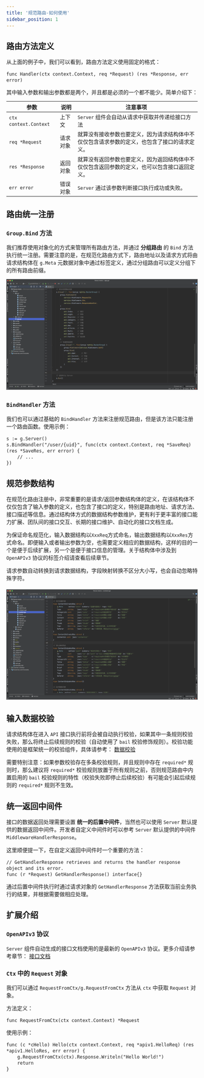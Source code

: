 ```yaml
---
title: '规范路由-如何使用'
sidebar_position: 1
---
```


## 路由方法定义

从上面的例子中，我们可以看到，路由方法定义使用固定的格式：

```
func Handler(ctx context.Context, req *Request) (res *Response, err error)
```

其中输入参数和输出参数都是两个，并且都是必须的一个都不能少。简单介绍下：

| 参数 | 说明 | 注意事项 |
| --- | --- | --- |
| `ctx context.Context` | 上下文 | `Server` 组件会自动从请求中获取并传递给接口方法 |
| `req *Request` | 请求对象 | 就算没有接收参数也要定义，因为请求结构体中不仅仅包含请求参数的定义，也包含了接口的请求定义。 |
| `res *Response` | 返回对象 | 就算没有返回参数也要定义，因为返回结构体中不仅仅包含返回参数的定义，也可以包含接口返回定义。 |
| `err error` | 错误对象 | `Server` 通过该参数判断接口执行成功或失败。 |

## 路由统一注册

### `Group.Bind` 方法

我们推荐使用对象化的方式来管理所有路由方法，并通过 **分组路由** 的 `Bind` 方法执行统一注册。需要注意的是，在规范化路由方式下，路由地址以及请求方式将由请求结构体在 `g.Meta` 元数据对象中通过标签定义，通过分组路由可以定义分组下的所有路由前缀。

![](/markdown/61ee6403b718d2589872b034e83eac0c.png)

### `BindHandler` 方法

我们也可以通过基础的 `BindHandler` 方法来注册规范路由，但是该方法只能注册一个路由函数。使用示例：

```
s := g.Server()
s.BindHandler("/user/{uid}", func(ctx context.Context, req *SaveReq) (res *SaveRes, err error) {
	// ...
})
```

## 规范参数结构

在规范化路由注册中，非常重要的是请求/返回参数结构体的定义，在该结构体不仅仅包含了输入参数的定义，也包含了接口的定义，特别是路由地址、请求方法、接口描述等信息。通过结构体方式的数据结构参数维护，更有利于更丰富的接口能力扩展、团队间的接口交互、长期的接口维护、自动化的接口文档生成。

为保证命名规范化，输入数据结构以`XxxReq`方式命名，输出数据结构以`XxxRes`方式命名。即便输入或者输出参数为空，也需要定义相应的数据结构，这样的目的一个是便于后续扩展，另一个是便于接口信息的管理。关于结构体中涉及到 `OpenAPIv3` 协议的标签介绍请查看后续章节。

请求参数自动转换到请求数据结构，字段映射转换不区分大小写，也会自动忽略特殊字符。

#### ![](/markdown/f9fe2aef6e1173dedf3e7c8984f2c3fc.png)

## 输入数据校验

请求结构体在进入 `API` 接口执行前将会被自动执行校验，如果其中一条规则校验失败，那么将终止后续规则的校验（自动使用了 `bail` 校验修饰规则）。校验功能使用的是框架统一的校验组件，具体请参考： [数据校验](output/goframe-v2.6-md/核心组件/数据校验)

需要特别注意：如果参数校验存在多条校验规则，并且规则中存在 `required*` 规则时，那么建议将 `required*` 校验规则放置于所有规则之前，否则规范路由中内置启用的 `bail` 校验规则的特性（校验失败即停止后续校验）有可能会引起后续规则的 `required*` 规则不生效。

## 统一返回中间件

接口的数据返回处理需要设置 **统一的后置中间件**，当然也可以使用 `Server` 默认提供的数据返回中间件。开发者自定义中间件时可以参考 `Server` 默认提供的中间件 `MiddlewareHandlerResponse`。

这里顺便提一下，在自定义返回中间件时一个重要的方法：

```
// GetHandlerResponse retrieves and returns the handler response object and its error.
func (r *Request) GetHandlerResponse() interface{}
```

通过后置中间件执行时通过请求对象的 `GetHandlerResponse` 方法获取当前业务执行的结果，并根据需要做相应处理。

## 扩展介绍

### `OpenAPIv3` 协议

`Server` 组件自动生成的接口文档使用的是最新的 `OpenAPIv3` 协议。更多介绍请参考章节： [接口文档](output/goframe-v2.6-md/WEB服务开发/接口文档)

### `Ctx` 中的 `Request` 对象

我们可以通过 `RequestFromCtx/g.RequestFromCtx` 方法从 `ctx` 中获取 `Request` 对象。

方法定义：

```
func RequestFromCtx(ctx context.Context) *Request
```

使用示例：

```
func (c *cHello) Hello(ctx context.Context, req *apiv1.HelloReq) (res *apiv1.HelloRes, err error) {
	g.RequestFromCtx(ctx).Response.Writeln("Hello World!")
	return
}
```
